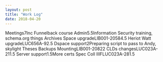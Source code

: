 ```yaml
---
layout: post
title: "Work Log"
date: 2018-04-20
---
```

<tr><td>Meetings</td><td></td><td>7</td><td>Inc Funnelback course</td></tr>
<tr><td>Admin</td><td></td><td>5.5</td><td>Information Security training, schema.org things</td></tr>
<tr><td>Archives Space upgrade</td><td>LIB001-2058</td><td>4.5</td><td></td></tr>
<tr><td>Heriot Watt upgrade</td><td>LUC656A-9</td><td>2.5</td><td></td></tr>
<tr><td>Dspace support</td><td></td><td>2</td><td>Preparing script to pass to Andy, skylight</td></tr>
<tr><td>Theses Backups Mounting</td><td>LIB001-2082</td><td>2</td><td></td></tr>
<tr><td>CLDs changes</td><td>LUC023A-21</td><td>1.5</td><td></td></tr>
<tr><td>Server support</td><td></td><td>1.5</td><td>More certs</td></tr>
<tr><td>Spec Coll IIIF</td><td>LUC023A-28</td><td>1.5</td><td></td></tr>
